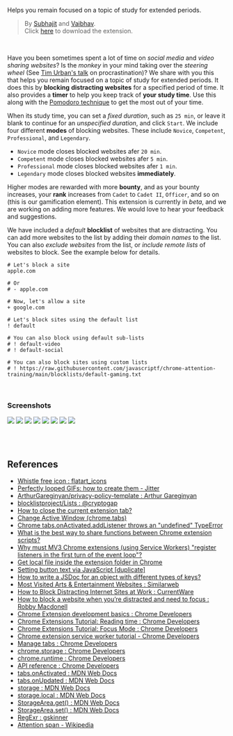 Helps you remain focused on a topic of study for extended periods.

> By [Subhajit] and [Vaibhav]. \
> Click [here][download] to download the extension.

<br>

Have you been sometimes spent a lot of time on *social media* and *video sharing*
*websites*? Is the *monkey* in your mind taking over the *steering wheel* (See
[Tim Urban's talk] on procrastination)? We share with you this that helps you remain
focused on a topic of study for extended periods. It does this by **blocking**
**distracting websites** for a specified period of time. It also provides a **timer** to
help you keep track of **your study time**. Use this along with the [Pomodoro technique]
to get the most out of your time.

When its study time, you can set a *fixed duration*, such as `25 min`, or leave it
blank to continue for an *unspecified duration*, and click `Start`. We include four
different **modes** of blocking websites. These include `Novice`, `Competent`, `Professional`,
and `Legendary`.

- `Novice` mode closes blocked websites afer `20 min`.
- `Competent` mode closes blocked websites afer `5 min`.
- `Professional` mode closes blocked websites afer `1 min`.
- `Legendary` mode closes blocked websites **immediately**.

Higher modes are rewarded with more **bounty**, and as your bounty increases, your
**rank** increases from `Cadet` to `Cadet II`, `Officer`, and so on (this is our
gamification element). This extension is currently in *beta*, and we are working
on adding more features. We would love to hear your feedback and suggestions.

We have included a *default* **blocklist** of websites that are distracting. You can
add more websites to the list by adding their *domain names* to the list. You can
also *exclude websites* from the list, or *include remote lists* of websites to
block. See the example below for details.

```
# Let's block a site
apple.com

# Or
# - apple.com

# Now, let's allow a site
+ google.com

# Let's block sites using the default list
! default

# You can also block using default sub-lists
# ! default-video
# ! default-social

# You can also block sites using custom lists
# ! https://raw.githubusercontent.com/javascriptf/chrome-attention-training/main/blocklists/default-gaming.txt
```

<br>


### Screenshots

[![](https://i.imgur.com/AjiHJ0U.png)][download]
[![](https://i.imgur.com/Rt1x23Z.png)][download]
[![](https://i.imgur.com/QtmCkb7.png)][download]
[![](https://i.imgur.com/YKqEsvL.png)][download]
[![](https://i.imgur.com/LeCyLnO.png)][download]
[![](https://i.imgur.com/yTJmHoO.png)][download]
[![](https://i.imgur.com/f28YI4P.png)][download]
[![](https://i.imgur.com/ckP0QeM.png)][download]

[Subhajit]: https://github.com/wolfram77
[Vaibhav]: https://github.com/EntropyDev
[Tim Urban's talk]: https://www.youtube.com/watch?v=Rk5C149J9C0
[Pomodoro technique]: https://en.wikipedia.org/wiki/Pomodoro_Technique
[download]: https://github.com/wolfram77/chrome-attention-training/releases/download/v0.7/chrome-attention-training.crx

<br>
<br>


## References

- [Whistle free icon : flatart_icons](https://www.flaticon.com/free-icon/whistle_3271746)
- [Perfectly looped GIFs: how to create them - Jitter](https://blog.jitter.video/perfectly-looped-gifs/)
- [ArthurGareginyan/privacy-policy-template : Arthur Gareginyan](https://github.com/ArthurGareginyan/privacy-policy-template)
- [blocklistproject/Lists : @cryptogap](https://github.com/blocklistproject/Lists)
- [How to close the current extension tab?](https://stackoverflow.com/a/8114531/1413259)
- [Change Active Window (chrome.tabs)](https://stackoverflow.com/a/66398276/1413259)
- [Chrome tabs.onActivated.addListener throws an "undefined" TypeError](https://stackoverflow.com/a/9954420/1413259)
- [What is the best way to share functions between Chrome extension scripts?](https://stackoverflow.com/a/58988295/1413259)
- [Why must MV3 Chrome extensions (using Service Workers) "register listeners in the first turn of the event loop"?](https://stackoverflow.com/a/74516519/1413259)
- [Get local file inside the extension folder in Chrome](https://stackoverflow.com/a/7645775/1413259)
- [Setting button text via JavaScript [duplicate]](https://stackoverflow.com/a/16304042/1413259)
- [How to write a JSDoc for an object with different types of keys?](https://stackoverflow.com/a/70219094/1413259)
- [Most Visited Arts & Entertainment Websites : Similarweb](https://www.similarweb.com/top-websites/arts-and-entertainment/)
- [How to Block Distracting Internet Sites at Work : CurrentWare](https://www.currentware.com/blog/distracting-websites-to-block-at-work/)
- [How to block a website when you’re distracted and need to focus : Robby Macdonell](https://blog.rescuetime.com/getting-the-most-out-of-rescuetimes-website-blocking/)
- [Chrome Extension development basics : Chrome Developers](https://developer.chrome.com/docs/extensions/mv3/getstarted/development-basics/)
- [Chrome Extensions Tutorial: Reading time : Chrome Developers](https://developer.chrome.com/docs/extensions/mv3/getstarted/tut-reading-time/)
- [Chrome Extensions Tutorial: Focus Mode : Chrome Developers](https://developer.chrome.com/docs/extensions/mv3/getstarted/tut-focus-mode/)
- [Chrome extension service worker tutorial - Chrome Developers](https://developer.chrome.com/docs/extensions/mv3/getstarted/tut-quick-reference/)
- [Manage tabs : Chrome Developers](https://developer.chrome.com/docs/extensions/mv3/getstarted/tut-tabs-manager/)
- [chrome.storage : Chrome Developers](https://developer.chrome.com/docs/extensions/reference/storage/)
- [chrome.runtime : Chrome Developers](https://developer.chrome.com/docs/extensions/reference/runtime/)
- [API reference : Chrome Developers](https://developer.chrome.com/docs/extensions/reference/)
- [tabs.onActivated : MDN Web Docs](https://developer.mozilla.org/en-US/docs/Mozilla/Add-ons/WebExtensions/API/tabs/onActivated)
- [tabs.onUpdated : MDN Web Docs](https://developer.mozilla.org/en-US/docs/Mozilla/Add-ons/WebExtensions/API/tabs/onUpdated)
- [storage : MDN Web Docs](https://developer.mozilla.org/en-US/docs/Mozilla/Add-ons/WebExtensions/API/storage)
- [storage.local : MDN Web Docs](https://developer.mozilla.org/en-US/docs/Mozilla/Add-ons/WebExtensions/API/storage/local)
- [StorageArea.get() : MDN Web Docs](https://developer.mozilla.org/en-US/docs/Mozilla/Add-ons/WebExtensions/API/storage/StorageArea/get)
- [StorageArea.set() : MDN Web Docs](https://developer.mozilla.org/en-US/docs/Mozilla/Add-ons/WebExtensions/API/storage/StorageArea/set)
- [RegExr : gskinner](https://regexr.com/)
- [Attention span - Wikipedia](https://en.wikipedia.org/wiki/Attention_span)
